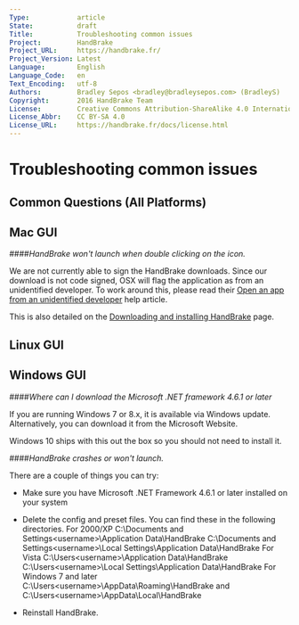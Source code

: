 ```yaml
---
Type:            article
State:           draft
Title:           Troubleshooting common issues
Project:         HandBrake
Project_URL:     https://handbrake.fr/
Project_Version: Latest
Language:        English
Language_Code:   en
Text_Encoding:   utf-8
Authors:         Bradley Sepos <bradley@bradleysepos.com> (BradleyS)
Copyright:       2016 HandBrake Team
License:         Creative Commons Attribution-ShareAlike 4.0 International
License_Abbr:    CC BY-SA 4.0
License_URL:     https://handbrake.fr/docs/license.html
---
```


Troubleshooting common issues
=============================

## Common Questions (All Platforms)

## Mac GUI
####*HandBrake won't launch when double clicking on the icon.*

We are not currently able to sign the HandBrake downloads. Since our download is not code signed, OSX will flag the application as from an unidentified developer. To work around this, please read their [Open an app from an unidentified developer](https://support.apple.com/kb/PH18657?locale=en_US)  help article.

This is also detailed on the [Downloading and installing HandBrake](download-and-install.html) page.

## Linux GUI

## Windows GUI

####*Where can I download the Microsoft .NET framework 4.6.1 or later*

If you are running Windows 7 or 8.x, it is available via Windows update. 
Alternatively, you can download it from the ​Microsoft Website.

Windows 10 ships with this out the box so you should not need to install it.


####*HandBrake crashes or won't launch.*

There are a couple of things you can try:

- Make sure you have Microsoft .NET Framework 4.6.1 or later installed on your system

- Delete the config and preset files. You can find these in the following directories. 
	For 2000/XP
		C:\Documents and Settings\<username>\Application Data\HandBrake 
		C:\Documents and Settings\<username>\Local Settings\Application Data\HandBrake
	For Vista
		C:\Users\<username>\Application Data\HandBrake
		C:\Users\<username>\Local Settings\Application Data\HandBrake
	For Windows 7 and later 
		C:\Users\<username>\AppData\Roaming\HandBrake
		and 
		C:\Users\<username>\AppData\Local\HandBrake

- Reinstall HandBrake. 